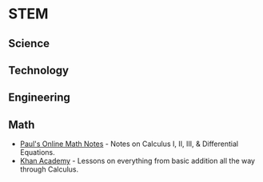 # STEM

## Science

## Technology

## Engineering

## Math

* [Paul's Online Math Notes](http://tutorial.math.lamar.edu) - Notes on Calculus I, II, III, & Differential Equations.
* [Khan Academy](https://khanacademy.org) - Lessons on everything from basic addition all the way through Calculus.